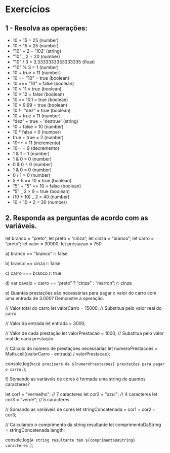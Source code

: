 # Exercícios

## 1 - Resolva as operações:

<ul>
    <li> 10 + 15 = 25 (number)</li>
    <li> 10 + 15 = 25 (number)</li>
    <li> “10” + 2 = '102' (string)</li>
    <li> “10” _ 2 = 20 (number)</li>
    <li> “10” / 3 = 3.3333333333333335 (float)</li>
    <li> “10” % 3 = 1 (number)</li>
    <li> 10 + true = 11 (number)</li>
    <li> 10 == ”10” = true (boolean)</li>
    <li> 10 === “10” = false (boolean)</li>
    <li> 10 < 11 = true (boolean)</li>
    <li> 10 > 12 = false (boolean)</li>
    <li> 10 <= 10.1 = true (boolean)</li>
    <li> 10 > 9.99 = true (boolean)</li>
    <li> 10 != “dez” = true (boolean)</li>
    <li> 10 + true = 11 (number)</li>
    <li> “dez” + true = 'deztrue' (string)</li>
    <li> 10 + false = 10 (number)</li>
    <li> 10 * false = 0 (number)</li>
    <li> true + true = 2 (number)</li>
    <li> 10++ = 11 (incremento)</li>
    <li> 10-- = 9 (decremento)</li>
    <li> 1 & 1 = 1 (number)</li>
    <li> 1 & 0 = 0 (number)</li>
    <li> 0 & 0 = 0 (number)</li>
    <li> 1 & 0 = 0 (number)</li>
    <li> 0 / 1 = 0 (number)</li>
    <li> 5 + 5 == 10 = true (boolean)</li>
    <li> “5” + ”5” == 10 = false (boolean)</li>
    <li> “5” _ 2 > 9 = true (boolean)</li>
    <li> (10 + 10) _ 2 = 40 (number)</li>
    <li> 10 + 10 * 2 = 30 (number)</li>
</ul>

## 2. Responda as perguntas de acordo com as variáveis.

let branco = “preto”;
let preto = “cinza”;
let cinza = “branco”;
let carro = “preto”;
let valor = 30000;
let prestacao = 750

a) branco == “branco”
r: false

b) branco == cinza
r: false

c) carro === branco
r: true

d) var cavalo = carro == “preto” ? “cinza” : “marron”;
r: cinza

e) Quantas prestações são necessárias para pagar o valor do carro com uma entrada
de 3.000? Demonstre a operação.

// Valor total do carro
let valorCarro = 15000; // Substitua pelo valor real do carro

// Valor da entrada
let entrada = 3000;

// Valor de cada prestação
let valorPrestacao = 1000; // Substitua pelo valor real de cada prestação

// Cálculo do número de prestações necessárias
let numeroPrestacoes = Math.ceil((valorCarro - entrada) / valorPrestacao);

console.log(`Você precisará de ${numeroPrestacoes} prestações para pagar o carro.`);

f) Somando as variáveis de cores é formada uma string de quantos caracteres?

let cor1 = "vermelho"; // 7 caracteres
let cor2 = "azul"; // 4 caracteres
let cor3 = "verde"; // 5 caracteres

// Somando as variáveis de cores
let stringConcatenada = cor1 + cor2 + cor3;

// Calculando o comprimento da string resultante
let comprimentoDaString = stringConcatenada.length;

console.log(`A string resultante tem ${comprimentoDaString} caracteres.`);
